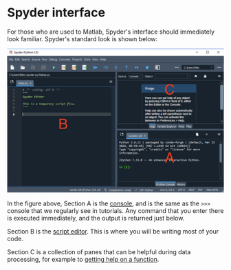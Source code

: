 # Spyder interface

For those who are used to Matlab, Spyder's interface should immediately look familiar. Spyder's standard look is shown below:

![Spyder screenshot](_static/images/spyder_screenshot.png)


In the figure above, Section A is the [console](spyder_console.md), and is the same as the `>>>` console that we regularly see in tutorials. Any command that you enter there is executed immediately, and the output is returned just below.

Section B is the [script editor](spyder_script.md). This is where you will be writing most of your code.

Section C is a collection of panes that can be helpful during data processing, for example to [getting help on a function](spyder_help.md).